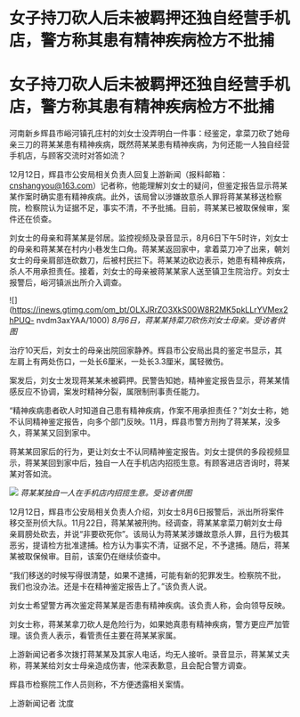# 女子持刀砍人后未被羁押还独自经营手机店，警方称其患有精神疾病检方不批捕

# 女子持刀砍人后未被羁押还独自经营手机店，警方称其患有精神疾病检方不批捕

河南新乡辉县市峪河镇孔庄村的刘女士没弄明白一件事：经鉴定，拿菜刀砍了她母亲三刀的蒋某某患有精神疾病，既然蒋某某患有精神疾病，为何还能一人独自经营手机店，与顾客交流时对答如流？

12月12日，辉县市公安局相关负责人回复上游新闻（报料邮箱：cnshangyou@163.com）记者称，他能理解刘女士的疑问，但鉴定报告显示蒋某某作案时确实患有精神疾病。此外，该局曾以涉嫌故意杀人罪将蒋某某移送检察院，检察院认为证据不足，事实不清，不予批捕。目前，蒋某某已被取保候审，案件还在侦查。

刘女士的母亲和蒋某某是邻居。监控视频及录音显示，8月6日下午5时许，刘女士的母亲和蒋某某在村内小巷发生口角。蒋某某返回家中，拿着菜刀冲了出来，朝刘女士的母亲肩部连砍数刀，后被村民拦下。蒋某某边砍边表示，她患有精神疾病，杀人不用承担责任。接着，刘女士的母亲被蒋某某家人送至镇卫生院治疗。刘女士报警后，峪河镇派出所介入调查。

![](https://inews.gtimg.com/om_bt/OLXJRrZO3XkS00W8R2MK5pkLLrYVMex2hPUQ-
nvdm3axYAA/1000) _8月6日，蒋某某持菜刀砍伤刘女士母亲。受访者供图_

治疗10天后，刘女士的母亲出院回家静养。辉县市公安局出具的鉴定书显示，其左肩上有两处伤口，一处长6厘米，一处长3.3厘米，属轻微伤。

案发后，刘女士发现蒋某某未被羁押。民警告知她，精神鉴定报告显示，蒋某某情感反应不协调，案发时精神分裂，属限制刑事责任能力。

“精神疾病患者砍人时知道自己患有精神疾病，作案不用承担责任？”刘女士称，她不认同精神鉴定报告，向多个部门反映。11月，辉县市警方刑拘了蒋某某，没多久，蒋某某又回到家中。

蒋某某回家后的行为，更让刘女士不认同精神鉴定报告。刘女士提供的多段视频显示，蒋某某回到家中后，独自一人在手机店内招揽生意。有顾客进店咨询时，蒋某某对答如流。

![](https://inews.gtimg.com/om_bt/OIMCsv876hvELsHzAdD9GczH84VreC2czYRP5n_WTCh7IAA/1000)
_蒋某某独自一人在手机店内招揽生意。受访者供图_

12月12日，辉县市公安局相关负责人介绍，刘女士8月6日报警后，派出所将案件移交至刑侦大队。11月22日，蒋某某被刑拘。经调查，蒋某某拿菜刀朝刘女士母亲肩膀处砍去，并说“非要砍死你”。该局认为蒋某某涉嫌故意杀人罪，且行为极其恶劣，提请检方批准逮捕。检方认为事实不清，证据不足，不予逮捕。随后，蒋某某被取保候审。目前，该案仍在继续侦查中。

“我们移送的时候写得很清楚，如果不逮捕，可能有新的犯罪发生。检察院不批，我们也没办法。还是卡在精神鉴定报告上了。”该负责人说。

刘女士希望警方再次鉴定蒋某某是否患有精神疾病。该负责人称，会向领导反映。

刘女士称，蒋某某拿刀砍人是危险行为，如果她真患有精神疾病，警方更应严加管理。该负责人表示，看管责任主要在蒋某某家属。

上游新闻记者多次拨打蒋某某及其家人电话，均无人接听。录音显示，蒋某某丈夫称，蒋某某给刘女士母亲造成伤害，他深表歉意，且会配合警方调查。

辉县市检察院工作人员则称，不方便透露相关案情。

上游新闻记者 沈度

